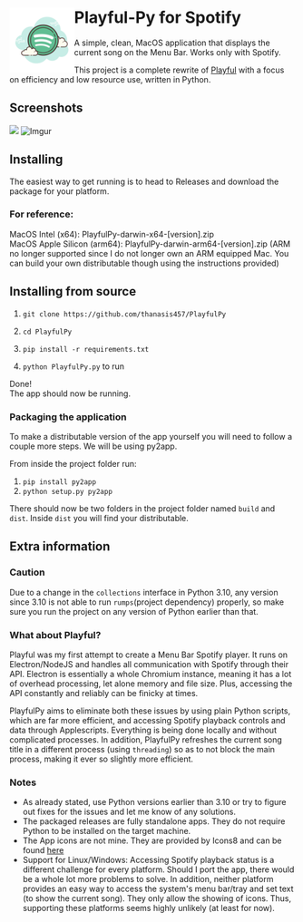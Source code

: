 # <img src="icons/app.icns" align="left" width="114"/> Playful-Py for Spotify

A simple, clean, MacOS application that displays the current song on the Menu Bar. Works only with Spotify.    


This project is a complete rewrite of [Playful](https://github.com/thanasis457/Playful) with a focus on efficiency and low resource use, written in Python.

## Screenshots
![](https://i.imgur.com/ZmtXkHh.png)
![Imgur](https://i.imgur.com/kqLtBuR.png)

## Installing

The easiest way to get running is to head to Releases and download the package for your platform.

### For reference:

MacOS Intel (x64): PlayfulPy-darwin-x64-[version].zip  
MacOS Apple Silicon (arm64): PlayfulPy-darwin-arm64-[version].zip  (ARM no longer supported since I do not longer own an ARM equipped Mac. You can build your own distributable though using the instructions provided)

## Installing from source

1. `git clone https://github.com/thanasis457/PlayfulPy`

2. `cd PlayfulPy`

3. `pip install -r requirements.txt`

4. `python PlayfulPy.py` to run

Done!  
The app should now be running.

### Packaging the application
To make a distributable version of the app yourself you will need to follow a couple more steps. We will be using py2app.

From inside the project folder run:
1. `pip install py2app`
2. `python setup.py py2app`

There should now be two folders in the project folder named `build` and `dist`. Inside `dist` you will find your distributable.

## Extra information

### Caution

Due to a change in the `collections` interface in Python 3.10, any version since 3.10 is not able to run `rumps`(project dependency) properly,
so make sure you run the project on any version of Python earlier than that.

### What about Playful?
Playful was my first attempt to create a Menu Bar Spotify player. It runs on Electron/NodeJS and handles all communication with Spotify through their API.
Electron is essentially a whole Chromium instance, meaning it has a lot of overhead processing, let alone memory and file size. Plus, accessing the API
constantly and reliably can be finicky at times.

PlayfulPy aims to eliminate both these issues by using plain Python scripts, which are far more efficient, and accessing Spotify playback controls
and data through Applescripts. Everything is being done locally and without complicated processes.
In addition, PlayfulPy refreshes the current song title in a different process (using `threading`) so as to not block the main process, making it ever so
slightly more efficient.

### Notes

- As already stated, use Python versions earlier than 3.10 or try to figure out fixes for the issues and let me know of any solutions.
- The packaged releases are fully standalone apps. They do not require Python to be installed on the target machine.
- The App icons are not mine. They are provided by Icons8 and can be found [here](https://icons8.com/icon/116726/spotify)
- Support for Linux/Windows: Accessing Spotify playback status is a different challenge for every platform. Should I port the app, there would be
a whole lot more problems to solve. In addition, neither platform provides an easy way to access the system's menu bar/tray and set text (to show the current song).
They only allow the showing of icons. Thus, supporting these platforms seems highly unlikely (at least for now).
